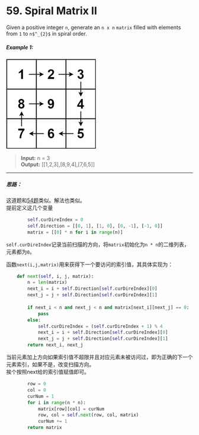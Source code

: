 # 59. Spiral Matrix II

Given a positive integer `n`, generate an `n x n` `matrix` filled with elements from `1` to `n$^_{2}$` in spiral order.

##### **Example 1:**
![例1](./source/Example1.png)  
> **Input:** n = 3  
> **Output:** [[1,2,3],[8,9,4],[7,6,5]]

---

##### 思路：
这道题和[54题](../54-SpiralMatrix/solution_ideas.md)类似。解法也类似。  
提前定义这几个变量  

```python
        self.curDireIndex = 0
        self.Direction = [[0, 1], [1, 0], [0, -1], [-1, 0]]
        matrix = [[0] * n for i in range(n)]
```

`self.curDireIndex`记录当前扫描的方向，将`matrix`初始化为`n * n`的二维列表，元素都为`0`。

函数`next(i,j,matrix)`用来获得下一个要访问的索引值，其具体实现为：  

```python
    def next(self, i, j, matrix):
        n = len(matrix)
        next_i = i + self.Direction[self.curDireIndex][0]
        next_j = j + self.Direction[self.curDireIndex][1]

        if next_i < n and next_j < n and matrix[next_i][next_j] == 0:
            pass
        else:
            self.curDireIndex = (self.curDireIndex + 1) % 4
            next_i = i + self.Direction[self.curDireIndex][0]
            next_j = j + self.Direction[self.curDireIndex][1]
        return next_i, next_j
```

当前元素加上方向如果索引值不超限并且对应元素未被访问过，即为正确的下一个元素索引，如果不是，改变扫描方向。  
挨个按照next给的索引值赋值即可。

```python
        row = 0
        col = 0
        curNum = 1
        for i in range(n * n):
            matrix[row][col] = curNum
            row, col = self.next(row, col, matrix)
            curNum += 1
        return matrix
```

